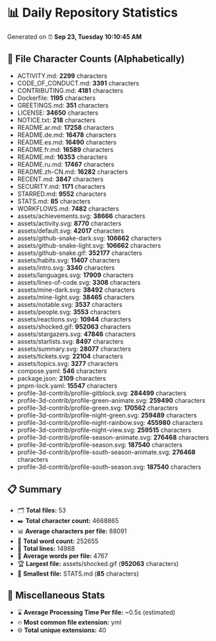 # 📊 Daily Repository Statistics
Generated on ⏰ **Sep 23, Tuesday 10:10:45 AM**

## 📂 File Character Counts (Alphabetically)
- ACTIVITY.md: **2299** characters
- CODE_OF_CONDUCT.md: **3391** characters
- CONTRIBUTING.md: **4181** characters
- Dockerfile: **1195** characters
- GREETINGS.md: **351** characters
- LICENSE: **34650** characters
- NOTICE.txt: **218** characters
- README.ar.md: **17258** characters
- README.de.md: **16478** characters
- README.es.md: **16490** characters
- README.fr.md: **16589** characters
- README.md: **16353** characters
- README.ru.md: **17467** characters
- README.zh-CN.md: **16282** characters
- RECENT.md: **3847** characters
- SECURITY.md: **1171** characters
- STARRED.md: **9552** characters
- STATS.md: **85** characters
- WORKFLOWS.md: **7482** characters
- assets/achievements.svg: **38666** characters
- assets/activity.svg: **8770** characters
- assets/default.svg: **42017** characters
- assets/github-snake-dark.svg: **106662** characters
- assets/github-snake-light.svg: **106662** characters
- assets/github-snake.gif: **352177** characters
- assets/habits.svg: **11407** characters
- assets/intro.svg: **3340** characters
- assets/languages.svg: **17909** characters
- assets/lines-of-code.svg: **3308** characters
- assets/mine-dark.svg: **38492** characters
- assets/mine-light.svg: **38465** characters
- assets/notable.svg: **3537** characters
- assets/people.svg: **3553** characters
- assets/reactions.svg: **10944** characters
- assets/shocked.gif: **952063** characters
- assets/stargazers.svg: **47846** characters
- assets/starlists.svg: **8497** characters
- assets/summary.svg: **28077** characters
- assets/tickets.svg: **22104** characters
- assets/topics.svg: **3277** characters
- compose.yaml: **546** characters
- package.json: **2109** characters
- pnpm-lock.yaml: **15547** characters
- profile-3d-contrib/profile-gitblock.svg: **284499** characters
- profile-3d-contrib/profile-green-animate.svg: **259490** characters
- profile-3d-contrib/profile-green.svg: **170562** characters
- profile-3d-contrib/profile-night-green.svg: **259489** characters
- profile-3d-contrib/profile-night-rainbow.svg: **455980** characters
- profile-3d-contrib/profile-night-view.svg: **259515** characters
- profile-3d-contrib/profile-season-animate.svg: **276468** characters
- profile-3d-contrib/profile-season.svg: **187540** characters
- profile-3d-contrib/profile-south-season-animate.svg: **276468** characters
- profile-3d-contrib/profile-south-season.svg: **187540** characters

## 📋 Summary
- 🗂️ **Total files:** 53
- ✒️ **Total character count:** 4668865
- 📊 **Average characters per file:** 88091
- 📝 **Total word count:** 252655
- 🧾 **Total lines:** 14988
- 📐 **Average words per file:** 4767
- 🏆 **Largest file:** assets/shocked.gif (**952063** characters)
- 🥉 **Smallest file:** STATS.md (**85** characters)

## 🌟 Miscellaneous Stats
- ⌛ **Average Processing Time Per file:** ~0.5s (estimated)
- 🔥 **Most common file extension:** yml
- 🌐 **Total unique extensions:** 40
